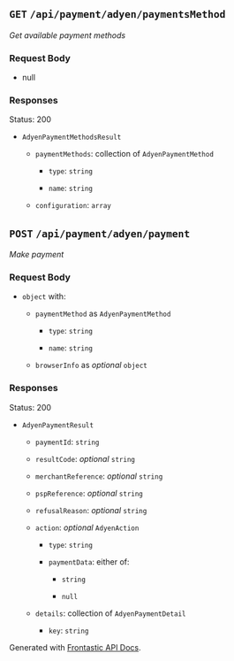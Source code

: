 # 

## `GET` `/api/payment/adyen/paymentsMethod`

*Get available payment methods*

### Request Body

* null

### Responses

Status: 200

* `AdyenPaymentMethodsResult`

  * `paymentMethods`: collection of `AdyenPaymentMethod`

    * `type`: `string`

    * `name`: `string`

  * `configuration`: `array`

## `POST` `/api/payment/adyen/payment`

*Make payment*

### Request Body

* `object` with:

  * `paymentMethod` as `AdyenPaymentMethod`

    * `type`: `string`

    * `name`: `string`

  * `browserInfo` as *optional* `object`

### Responses

Status: 200

* `AdyenPaymentResult`

  * `paymentId`: `string`

  * `resultCode`: *optional* `string`

  * `merchantReference`: *optional* `string`

  * `pspReference`: *optional* `string`

  * `refusalReason`: *optional* `string`

  * `action`: *optional* `AdyenAction`

    * `type`: `string`

    * `paymentData`: either of:

      * `string`

      * `null`

  * `details`: collection of `AdyenPaymentDetail`

    * `key`: `string`

Generated with [Frontastic API Docs](https://github.com/FrontasticGmbH/apidocs).
